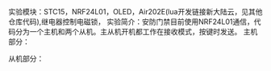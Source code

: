 实验模块：STC15，NRF24L01，OLED，Air202E(lua开发链接新大陆云，见其他仓库代码),继电器控制电磁锁，
实验简介：安防门禁目前使用NRF24L01通信，代码分为一个主机和两个从机。主从机开机都工作在接收模式，按键时发送。
主机部分：
          

从机部分：
